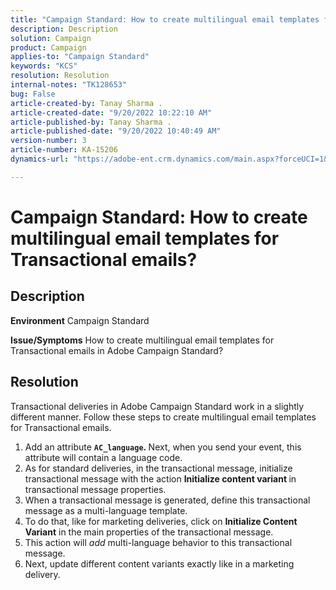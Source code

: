 ```yaml
---
title: "Campaign Standard: How to create multilingual email templates for Transactional emails?"
description: Description
solution: Campaign
product: Campaign
applies-to: "Campaign Standard"
keywords: "KCS"
resolution: Resolution
internal-notes: "TK128653"
bug: False
article-created-by: Tanay Sharma .
article-created-date: "9/20/2022 10:22:10 AM"
article-published-by: Tanay Sharma .
article-published-date: "9/20/2022 10:40:49 AM"
version-number: 3
article-number: KA-15206
dynamics-url: "https://adobe-ent.crm.dynamics.com/main.aspx?forceUCI=1&pagetype=entityrecord&etn=knowledgearticle&id=da09ec12-ce38-ed11-9db1-002248086735"

---
```

# Campaign Standard: How to create multilingual email templates for Transactional emails?

## Description

<b>Environment</b>
Campaign Standard


<b>Issue/Symptoms</b>
How to create multilingual email templates for Transactional emails in Adobe Campaign Standard?


## Resolution




Transactional deliveries in Adobe Campaign Standard work in a slightly different manner. Follow these steps to create multilingual email templates for Transactional emails.



1. Add an attribute <b>`AC_language`. </b>Next, when you send your event, this attribute will contain a language code.
2. As for standard deliveries, in the transactional message, initialize transactional message with the action <b>Initialize content variant </b>in transactional message properties.
3. When a transactional message is generated, define this transactional message as a multi-language template.
4. To do that, like for marketing deliveries, click on <b>Initialize Content Variant</b> in the main properties of the transactional message.
5. This action will *add* multi-language behavior to this transactional message.
6. Next, update different content variants exactly like in a marketing delivery.

